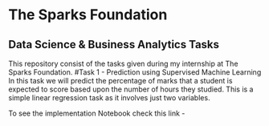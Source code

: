 # The Sparks Foundation
## Data Science & Business Analytics Tasks
This repository consist of the tasks given during my internship at The Sparks Foundation.
#Task 1 - Prediction using Supervised Machine Learning
In this task we will predict the percentage of marks that a student is expected to score based upon the number of hours they studied. This is a simple linear regression task as it involves just two variables.

To see the implementation Notebook check this link - 
